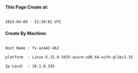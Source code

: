 
   
#### This Page Create at:

```bash

2023-04-08 - 22:38:01 UTC

```

#### Create By Machine:

```bash

Host Name : fv-az442-462

platform  : Linux-5.15.0-1035-azure-x86_64-with-glibc2.35

Ip Local  : 10.1.0.193

```

